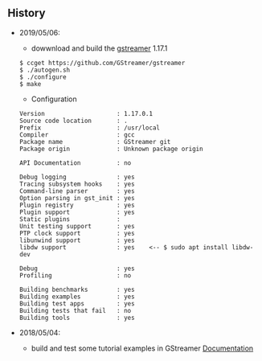 


## History


* 2019/05/06:
    - dowwnload and build the [gstreamer](https://github.com/GStreamer/gstreamer) 1.17.1
    ```
    $ ccget https://github.com/GStreamer/gstreamer
    $ ./autogen.sh
    $ ./configure
    $ make
    ```
    - Configuration
    ```
	Version                    : 1.17.0.1
	Source code location       : .
	Prefix                     : /usr/local
	Compiler                   : gcc
	Package name               : GStreamer git
	Package origin             : Unknown package origin

	API Documentation          : no

	Debug logging              : yes
	Tracing subsystem hooks    : yes
	Command-line parser        : yes
	Option parsing in gst_init : yes
	Plugin registry            : yes
	Plugin support	           : yes
	Static plugins             : 
	Unit testing support       : yes
	PTP clock support          : yes
	libunwind support          : yes
	libdw support              : yes    <-- $ sudo apt install libdw-dev

	Debug                      : yes
	Profiling                  : no

	Building benchmarks        : yes
	Building examples          : yes
	Building test apps         : yes
	Building tests that fail   : no
	Building tools             : yes
    ```

* 2018/05/04:
    - build and test some tutorial examples in GStreamer [Documentation](https://gstreamer.freedesktop.org/documentation/)
